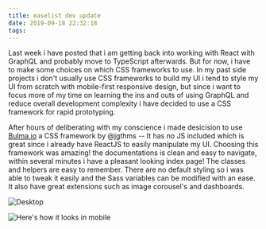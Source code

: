 ```yaml
---
title: easelist dev update
date: 2019-09-18 22:32:18
tags:
---
```

Last week i have posted that i am getting back into working with React with GraphQL and probably move to TypeScript afterwards. But for now, i have to make some choices on which CSS frameworks to use. In my past side projects i don't usually use CSS frameworks to build my UI i tend to style my UI from scratch with mobile-first responsive design, but since i want to focus more of my time on learning the ins and outs of using GraphQL and reduce overall development complexity i have decided to use a CSS framework for rapid prototyping.

After hours of deliberating with my conscience i made desicision to use [Bulma.io](https://bulma.io) a CSS framework by @jgthms -- It has no JS included which is great since i already have ReactJS to easily manipulate my UI. Choosing this framework was amazing! the documentations
is clean and easy to navigate, within several minutes i have a pleasant looking index page! The classes and helpers are easy to remember. There are no default styling so i was able to tweak it easily and the Sass variables can be modified with an ease. It also have great extensions such as image corousel's and dashboards. 

![Desktop](/images/hexo.PNG)


![Here's how it looks in mobile](/images/hexomobile.PNG)


